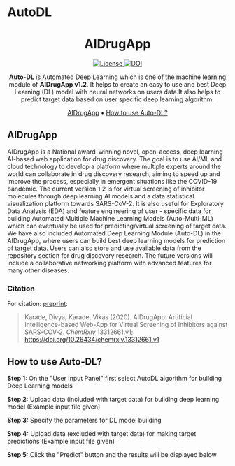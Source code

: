 # AutoDL

<h1 align="center">
  AIDrugApp
</h1>

<p align="center">
  <a href='https://opensource.org/licenses/lgpl-2.1.php'>
    <img src='https://img.shields.io/badge/License-LGPL%202.1-blue.svg' alt='License'/>
  </a>

  <a href="https://zenodo.org/record/4630119#.YFnrc68zbIU">
    <img src="https://zenodo.org/badge/4630119.svg" alt="DOI">
  </a>

</p>

<p align="center">
    <b>Auto-DL</b> is Automated Deep Learning which is one of the machine learning module of <b>AIDrugApp v1.2</b>. It helps to create an easy to use and best Deep Learning (DL) model with neural networks on users data.It also helps to predict target data based on user specific deep learning algorithm.
</p>

<p align="center">
  <a href="#AIDrugApp">AIDrugApp</a> •
  <a href="#how to use">How to use Auto-DL?</a>
</p>

## AIDrugApp
AIDrugApp is a National award-winning novel, open-access, deep learning AI-based web application for drug discovery. The goal is to use AI/ML and cloud technology to develop a platform where multiple experts around the world can collaborate in drug discovery research, aiming to speed up and improve the process, especially in emergent situations like the COVID-19 pandemic. The current version 1.2 is for virtual screening of inhibitor molecules through deep learning AI models and a data statistical visualization platform towards SARS-CoV-2. It is also useful for Exploratory Data Analysis (EDA) and feature engineering of user - specific data for building Automated Multiple Machine Learning Models (Auto-Multi-ML) which can eventually be used for predicting/virtual screening of target data. We have also included Automated Deep Learning Module (Auto-DL) in the AIDrugApp, where users can build best deep learning models for prediction of target data. Users can also store and use available data from the repository section for drug discovery research. The future versions will include a collaborative networking platform with advanced features for many other diseases.

### Citation
For citation: [preprint](https://chemrxiv.org/articles/preprint/AIDrugApp_Artificial_Intelligence-based_Web-App_for_Virtual_Screening_of_Inhibitors_against_SARS-COV-2/13312661/1): 

> Karade, Divya; Karade, Vikas (2020). AIDrugApp: Artificial Intelligence-based Web-App for Virtual Screening of Inhibitors against SARS-COV-2. *ChemRxiv* 13312661.v1; https://doi.org/10.26434/chemrxiv.13312661.v1 


## How to use Auto-DL?
<b>Step 1:</b> On the "User Input Panel" first select AutoDL algorithm for building Deep Learning models

<b>Step 2:</b> Upload data (included with target data) for building deep learning model (Example input file given)

<b>Step 3:</b> Specify the parameters for DL model building

<b>Step 4:</b> Upload data (excluded with target data) for making target predictions (Example input file given)

<b>Step 5:</b> Click the "Predict" button and the results will be displayed below
